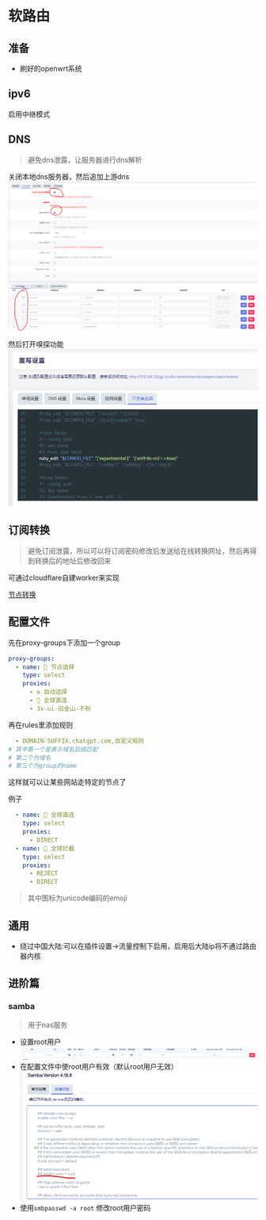 # 软路由

## 准备

- 刷好的openwrt系统

## ipv6

启用中继模式

## DNS

>避免dns泄露，让服务器进行dns解析

关闭本地dns服务器，然后追加上游dns
![alt text](images/软路由/image.png)

然后打开嗅探功能
![alt text](images/软路由/image-1.png)

## 订阅转换

>避免订阅泄露，所以可以将订阅密码修改后发送给在线转换网址，然后再得到转换后的地址后修改回来

可通过cloudflare自建worker来实现

[节点转换](https://convert.buqiuzzz.workers.dev/)

## 配置文件

先在proxy-groups下添加一个group

```yaml
proxy-groups:
  - name: 🔰 节点选择
    type: select
    proxies:
      - ♻️ 自动选择
      - 🎯 全球直连
      - 3x-ui-旧金山-不秋
```

再在rules里添加规则

```yaml
  - DOMAIN-SUFFIX,chatgpt.com,自定义规则
# 其中第一个是表示域名后缀匹配
# 第二个为域名
# 第三个为group的name
```

这样就可以让某些网站走特定的节点了

例子

```yaml
  - name: 🎯 全球直连
    type: select
    proxies:
      - DIRECT
  - name: 🛑 全球拦截
    type: select
    proxies:
      - REJECT
      - DIRECT
```

>其中图标为unicode编码的emoji

## 通用

- 绕过中国大陆:可以在插件设置->流量控制下启用，启用后大陆ip将不通过路由器内核

## 进阶篇

### samba

>用于nas服务

- 设置root用户
![alt text](images/软路由/image-2.png)
- 在配置文件中使root用户有效（默认root用户无效）
![alt text](images/软路由/image-3.png)
- 使用`smbpasswd -a root` 修改root用户密码
